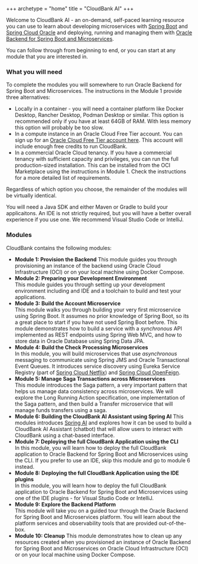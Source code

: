 +++
archetype = "home"
title = "CloudBank AI"
+++

Welcome to CloudBank AI - an on-demand, self-paced learning resource you can use
to learn about developing microservices with [Spring Boot](https://spring.io/projects/spring-boot)
and [Spring Cloud Oracle](https://github.com/oracle/spring-cloud-oracle)
and deploying, running and managing them with [Oracle Backend for Spring Boot and Microservices](https://bit.ly/oraclespringboot).

You can follow through from beginning to end, or you can start at any module that you are interested in.

### What you will need

To complete the modules you will somewhere to run Oracle Backend for Spring Boot and Microservices.
The instructions in the Module 1 provide three alternatives: 

- Locally in a container - you will need a container platform like Docker Desktop, Rancher Desktop, Podman Desktop or similar.
  This option is recommended only if you have at least 64GB of RAM.  With less memory this option will probably be too slow.
- In a compute instance in an Oracle Cloud Free Tier account.  You can sign up for an [Oracle Cloud Free Tier account here](https://signup.cloud.oracle.com/).
  This account will include enough free credits to run CloudBank.
- In a commercial Oracle Cloud tenancy.  If you have a commercial tenancy with sufficient capacity and
  privileges, you can run the full production-sized installation.  This can be installed from the OCI Marketplace
  using the instructions in Module 1.  Check the instructions for a more detailed list of requirements.

Regardless of which option you choose, the remainder of the modules will be virtually identical.  

You will need a Java SDK and either Maven or Gradle to build your applicaitons. An IDE is not strictly required,
but you will have a better overall experience if you use one.  We recommend Visual Studio Code or IntelliJ.

### Modules

CloudBank contains the following modules:

* **Module 1: Provision the Backend**
  This module guides you through provisioning an instance of the backend using
  Oracle Cloud Infrastructure (OCI) or on your local machine using Docker Compose.
* **Module 2: Preparing your Development Environment**  
  This module guides you through setting up your development environment including
  and IDE and a toolchain to build and test your applications.
* **Module 3: Build the Account Microservice**  
  This module walks you through building your very first microservice using Spring Boot.
  It assumes no prior knowledge of Spring Boot, so its a great place to start if you
  have not used Spring Boot before. This module demonstrates how to build a service
  with a *synchronous* API implemented as REST endpoints using Spring Web MVC, and how to
  store data in Oracle Database using Spring Data JPA.
* **Module 4: Build the Check Processing Microservices**  
  In this module, you will build microservices that use *asynchronous* messaging
  to communicate using Spring JMS and Oracle Transactional Event Queues. It introduces
  service discovery using Eureka Service Registry (part of [Spring Cloud Netflix](https://spring.io/projects/spring-cloud-netflix)) 
  and [Spring Cloud OpenFeign](https://spring.io/projects/spring-cloud-openfeign).
* **Module 5: Manage Saga Transactions across Microservices**  
  This module introduces the Saga pattern, a very important pattern that helps us
  manage data consistency across microservices. We will explore the Long Running
  Action specification, one implementation of the Saga pattern, and then build
  a Transfer microservice that will manage funds transfers using a saga.  
* **Module 6: Building the CloudBank AI Assistant using Spring AI**
  This modules introduces [Spring AI](https://github.com/spring-projects/spring-ai)
  and explores how it can be used to build a CloudBank AI Assistant (chatbot) that will
  allow users to interact with CloudBank using a chat-based interface.
* **Module 7: Deploying the full CloudBank Application using the CLI**  
  In this module, you will learn how to deploy the full CloudBank application
  to Oracle Backend for Spring Boot and Microservices using the CLI.
  If you prefer to use an IDE, skip this module and go to module 6 instead.
* **Module 8: Deploying the full CloudBank Application using the IDE plugins**  
  In this module, you will learn how to deploy the full CloudBank application
  to Oracle Backend for Spring Boot and Microservices using one of the
  IDE plugins - for Visual Studio Code or IntelliJ.  
* **Module 9: Explore the Backend Platform**  
  This module will take you on a guided tour through the Oracle Backend for
  Spring Boot and Microservices platform. You will learn about the platform
  services and observability tools that are provided out-of-the-box.
* **Module 10: Cleanup**
  This module demonstrates how to clean up any resources created when
  you provisioned an instance of Oracle Backend for Spring Boot and Microservices
  on Oracle Cloud Infrastructure (OCI) or on your local machine using Docker Compose.  